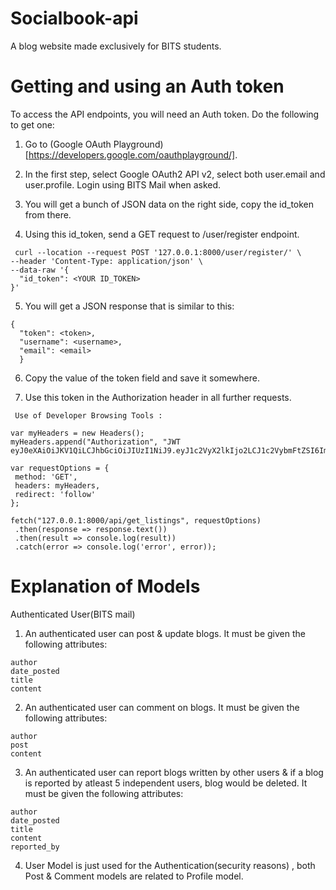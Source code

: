 # Socialbook-api
A blog website made exclusively for BITS students.

# Getting and using an Auth token

To access the API endpoints, you will need an Auth token. Do the following to get one:

1) Go to (Google OAuth Playground)[https://developers.google.com/oauthplayground/].

2) In the first step, select Google OAuth2 API v2, select both user.email and user.profile. Login using BITS Mail when asked.

3) You will get a bunch of JSON data on the right side, copy the id_token from there.

4) Using this id_token, send a GET request to /user/register endpoint.

```
 curl --location --request POST '127.0.0.1:8000/user/register/' \
--header 'Content-Type: application/json' \
--data-raw '{
  "id_token": <YOUR ID_TOKEN>
}' 
```

  
5) You will get a JSON response that is similar to this:
```
{
  "token": <token>,
  "username": <username>,
  "email": <email>
  } 
```   
  
6) Copy the value of the token field and save it somewhere.

7) Use this token in the Authorization header in all further requests.

``` Use of Developer Browsing Tools :```

```
var myHeaders = new Headers();
myHeaders.append("Authorization", "JWT eyJ0eXAiOiJKV1QiLCJhbGciOiJIUzI1NiJ9.eyJ1c2VyX2lkIjo2LCJ1c2VybmFtZSI6ImYyMDE5MDI5NiIsImV4cCI6MTU5NDQ4MTE3MywiZW1haWwiOiJmMjAxOTAyOTZAcGlsYW5pLmJpdHMtcGlsYW5pLmFjLmluIn0.PtLMK5xVNTgJEUzzU0ADcoNZcKBnOk6xJ7Q7zWLzLcQ");

var requestOptions = {
 method: 'GET',
 headers: myHeaders,
 redirect: 'follow'
};

fetch("127.0.0.1:8000/api/get_listings", requestOptions)
 .then(response => response.text())
 .then(result => console.log(result))
 .catch(error => console.log('error', error)); 
 ```
# Explanation of Models

Authenticated User(BITS mail)

1. An authenticated user can post & update blogs. It must be given the following attributes:
```
author
date_posted
title
content
```
2. An authenticated user can comment on blogs. It must be given the following attributes:
```
author
post
content
```
3. An authenticated user can report blogs written by other users & if a blog is reported by atleast 5 independent users, blog would be deleted. It must be given the following attributes:
```
author
date_posted
title
content
reported_by
```
4. User Model is just used for the Authentication(security reasons) , both Post & Comment models are related to Profile model.